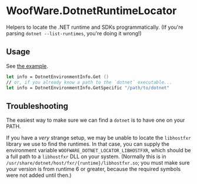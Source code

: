 # WoofWare.DotnetRuntimeLocator

Helpers to locate the .NET runtime and SDKs programmatically.
(If you're parsing `dotnet --list-runtimes`, you're doing it wrong!)

## Usage

See [the example](Example/Program.fs).

```fsharp
let info = DotnetEnvironmentInfo.Get ()
// or, if you already know a path to the `dotnet` executable...
let info = DotnetEnvironmentInfo.GetSpecific "/path/to/dotnet"
```

## Troubleshooting

The easiest way to make sure we can find a `dotnet` is to have one on your PATH.

If you have a *very* strange setup, we may be unable to locate the `libhostfxr` library we use to find the runtimes.
In that case, you can supply the environment variable `WOOFWARE_DOTNET_LOCATOR_LIBHOSTFXR`,
which should be a full path to a `libhostfxr` DLL on your system.
(Normally this is in `/usr/share/dotnet/host/fxr/{runtime}/libhostfxr.so`; you must make sure your version is from
runtime 6 or greater, because the required symbols were not added until then.)
